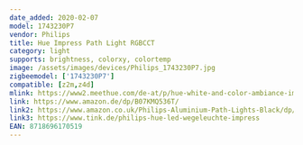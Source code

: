 ```yaml
---
date_added: 2020-02-07
model: 1743230P7
vendor: Philips
title: Hue Impress Path Light RGBCCT
category: light
supports: brightness, colorxy, colortemp
image: /assets/images/devices/Philips_1743230P7.jpg
zigbeemodel: ['1743230P7']
compatible: [z2m,z4d]
mlink: https://www2.meethue.com/de-at/p/hue-white-and-color-ambiance-impress-wegeleuchte/1743230P7
link: https://www.amazon.de/dp/B07KMQ536T/
link2: https://www.amazon.co.uk/Philips-Aluminium-Path-Lights-Black/dp/B07KMQ536T/
link3: https://www.tink.de/philips-hue-led-wegeleuchte-impress
EAN: 8718696170519
---
```


